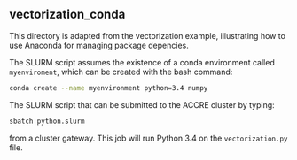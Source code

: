 ## vectorization_conda
This directory is adapted from the vectorization example, 
illustrating how to use Anaconda for managing package depencies.

The SLURM script assumes the existence of a conda environment called
`myenviroment`, which can be created with the bash command:

```bash
conda create --name myenvironment python=3.4 numpy
```

The SLURM script that can be submitted
to the ACCRE cluster by typing:

``` bash
sbatch python.slurm
```
from a cluster gateway. This job will run Python 3.4 on the
`vectorization.py` file.
